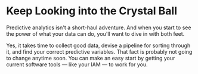 # Keep Looking into the Crystal Ball

Predictive analytics isn't a short-haul adventure. And when you start to see the power of what your data can do, you'll want to dive in with both feet. 

Yes, it takes time to collect good data, devise a pipeline for sorting through it, and find your correct predictive variables. That fact is probably not going to change anytime soon. You can make an easy start by getting your current software tools — like your IAM — to work for you.